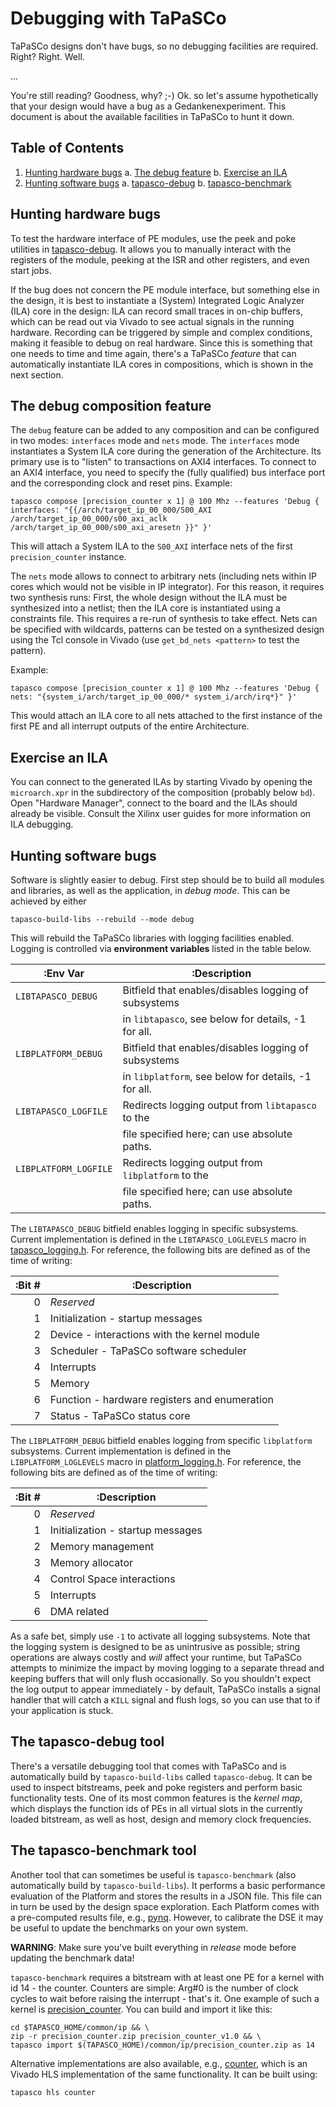 Debugging with TaPaSCo
======================

TaPaSCo designs don't have bugs, so no debugging facilities are required.
Right? Right. Well.

...

You're still reading? Goodness, why? ;-) Ok. so let's assume hypothetically that
your design would have a bug as a Gedankenexperiment. This document is about the
available facilities in TaPaSCo to hunt it down.

Table of Contents
-----------------

  1.  [Hunting hardware bugs](#hw-bugs)
      a.  [The debug feature](#debug-feature)
      b.  [Exercise an ILA](#use-ila)
  2.  [Hunting software bugs](#sw-bugs)
      a.  [tapasco-debug](#tapasco-debug)
      b.  [tapasco-benchmark](#tapasco-benchmark)

Hunting hardware bugs <a name="hw-bugs"/>
---------------------

To test the hardware interface of PE modules, use the peek and poke utilities in
[tapasco-debug](#tapasco-debug). It allows you to manually interact with the
registers of the module, peeking at the ISR and other registers, and even start
jobs.

If the bug does not concern the PE module interface, but something else in the
design, it is best to instantiate a (System) Integrated Logic Analyzer (ILA)
core in the design: ILA can record small traces in on-chip buffers, which can be
read out via Vivado to see actual signals in the running hardware. Recording can
be triggered by simple and complex conditions, making it feasible to debug on
real hardware. Since this is something that one needs to time and time again,
there's a TaPaSCo _feature_ that can automatically instantiate ILA cores in
compositions, which is shown in the next section.

The debug composition feature <a name="debug-feature"/>
-----------------------------

The `debug` feature can be added to any composition and can be configured in two
modes: `interfaces` mode and `nets` mode. The `interfaces` mode instantiates a
System ILA core during the generation of the Architecture. Its primary use is to
"listen" to transactions on AXI4 interfaces. To connect to an AXI4 interface,
you need to specify the (fully qualified) bus interface port and the
corresponding clock and reset pins. Example:

```
tapasco compose [precision_counter x 1] @ 100 Mhz --features 'Debug { interfaces: "{{/arch/target_ip_00_000/S00_AXI /arch/target_ip_00_000/s00_axi_aclk /arch/target_ip_00_000/s00_axi_aresetn }}" }'
```

This will attach a System ILA to the `S00_AXI` interface nets of the first
`precision_counter` instance.

The `nets` mode allows to connect to arbitrary nets (including nets within IP
cores which would not be visible in IP integrator). For this reason, it requires
two synthesis runs: First, the whole design without the ILA must be synthesized
into a netlist; then the ILA core is instantiated using a constraints file. This
requires a re-run of synthesis to take effect. Nets can be specified with
wildcards, patterns can be tested on a synthesized design using the Tcl console
in Vivado (use `get_bd_nets <pattern>` to test the pattern).

Example:

```
tapasco compose [precision_counter x 1] @ 100 Mhz --features 'Debug { nets: "{system_i/arch/target_ip_00_000/* system_i/arch/irq*}" }'
```

This would attach an ILA core to all nets attached to the first instance of the
first PE and all interrupt outputs of the entire Architecture. 

Exercise an ILA <a name="use-ila"/>
---------------

You can connect to the generated ILAs by starting Vivado by opening the
`microarch.xpr` in the subdirectory of the composition (probably below `bd`).
Open "Hardware Manager", connect to the board and the ILAs should already be
visible. Consult the Xilinx user guides for more information on ILA debugging.


Hunting software bugs <a name="sw-bugs"/>
---------------------

Software is slightly easier to debug. First step should be to build all modules
and libraries, as well as the application, in _debug mode_. This can be achieved
by either

```
tapasco-build-libs --rebuild --mode debug
```

This will rebuild the TaPaSCo libraries with logging facilities enabled. Logging
is controlled via **environment variables** listed in the table below.

|:**Env Var**           |:**Description**                                      |
|-----------------------|------------------------------------------------------|
| `LIBTAPASCO_DEBUG`    | Bitfield that enables/disables logging of subsystems |
|                       | in `libtapasco`, see below for details, -1 for all.  |
| `LIBPLATFORM_DEBUG`   | Bitfield that enables/disables logging of subsystems |
|                       | in `libplatform`, see below for details, -1 for all. |
| `LIBTAPASCO_LOGFILE`  | Redirects logging output from `libtapasco` to the    |
|                       | file specified here; can use absolute paths.         |
| `LIBPLATFORM_LOGFILE` | Redirects logging output from `libplatform` to the   |
|                       | file specified here; can use absolute paths.         |

The `LIBTAPASCO_DEBUG` bitfield enables logging in specific subsystems. Current
implementation is defined in the `LIBTAPASCO_LOGLEVELS` macro in
[tapasco_logging.h](arch/common/include/tapasco_logging.h). For reference, the
following bits are defined as of the time of writing:

|:**Bit #**|:**Description**                                                   |
|---------:|-------------------------------------------------------------------|
| 0        | _Reserved_	                                                       |
| 1        | Initialization - startup messages                                 |
| 2        | Device - interactions with the kernel module                      |
| 3        | Scheduler - TaPaSCo software scheduler                            |
| 4        | Interrupts                                                        |
| 5        | Memory                                                            |
| 6        | Function - hardware registers and enumeration                     |
| 7        | Status - TaPaSCo status core                                      |

The `LIBPLATFORM_DEBUG` bitfield enables logging from specific `libplatform`
subsystems. Current implementation is defined in the `LIBPLATFORM_LOGLEVELS`
macro in
[platform_logging.h](platform/common/include/platform_logging.h). For reference,
the following bits are defined as of the time of writing:

|:**Bit #**|:**Description**                                                   |
|---------:|-------------------------------------------------------------------|
| 0        | _Reserved_	                                                       |
| 1        | Initialization - startup messages                                 |
| 2        | Memory management                                                 |
| 3        | Memory allocator                                                  |
| 4        | Control Space interactions                                        |
| 5        | Interrupts                                                        |
| 6        | DMA related                                                       |

As a safe bet, simply use `-1` to activate all logging subsystems. Note that the
logging system is designed to be as unintrusive as possible; string operations
are always costly and _will_ affect your runtime, but TaPaSCo attempts to
minimize the impact by moving logging to a separate thread and keeping buffers
that will only flush occasionally. So you shouldn't expect the log output to
appear immediately - by default, TaPaSCo installs a signal handler that will
catch a `KILL` signal and flush logs, so you can use that to if your application
is stuck.

The tapasco-debug tool
----------------------

There's a versatile debugging tool that comes with TaPaSCo and is automatically
build by `tapasco-build-libs` called `tapasco-debug`. It can be used to inspect
bitstreams, peek and poke registers and perform basic functionality tests. One
of its most common features is the _kernel map_, which displays the function ids
of PEs in all virtual slots in the currently loaded bitstream, as well as host,
design and memory clock frequencies.

The tapasco-benchmark tool
--------------------------

Another tool that can sometimes be useful is `tapasco-benchmark` (also
automatically build by `tapasco-build-libs`). It performs a basic performance
evaluation of the Platform and stores the results in a JSON file. This file can
in turn be used by the design space exploration. Each Platform comes with a
pre-computed results file, e.g., [pynq](platform/pynq.benchmark). However, to
calibrate the DSE it may be useful to update the benchmarks on your own system.

**WARNING**: Make sure you've built everything in _release_ mode before updating
the benchmark data!

`tapasco-benchmark` requires a bitstream with at least one PE for a kernel with
id 14 - the counter. Counters are simple: Arg#0 is the number of clock cycles to
wait before raising the interrupt - that's it. One example of such a kernel is
[precision_counter](common/ip/precision_counter_1.0). You can build and import
it like this:

```
cd $TAPASCO_HOME/common/ip && \
zip -r precision_counter.zip precision_counter_v1.0 && \
tapasco import $(TAPASCO_HOME)/common/ip/precision_counter.zip as 14
```

Alternative implementations are also available, e.g., [counter](kernel/counter),
which is an Vivado HLS implementation of the same functionality. It can be built
using:

```
tapasco hls counter
```

